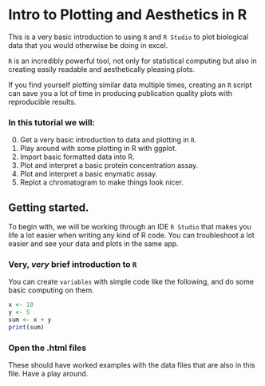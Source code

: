 # Intro to Plotting and Aesthetics in R

This is a very basic introduction to using `R` and `R Studio` to plot
biological data that you would otherwise be doing in excel.

`R` is an incredibly powerful tool, not only for statistical computing but also in creating easily readable and aesthetically pleasing plots.

If you find yourself plotting similar data multiple times, creating an `R` script can save you a lot of time in producing publication quality plots with reproducible results.

### In this tutorial we will:
0. Get a very basic introduction to data and plotting in `R`.
1. Play around with some plotting in R with ggplot.
1. Import basic formatted data into R.
2. Plot and interpret a basic protein concentration assay.
2. Plot and interpret a basic enymatic assay.
3. Replot a chromatogram to make things look nicer.

## Getting started.
To begin with, we will be working through an IDE `R Studio` that makes you life a lot easier when writing any kind of R code. You can troubleshoot a lot easier and see your data and plots in the same app.

### Very, *very* brief introduction to `R`
You can create `variables` with simple code like the following, and do some basic computing on them.

```r
x <- 10
y <- 5
sum <- x + y
print(sum)
```

### Open the .html files
These should have worked examples with the data files that are also in this file. Have a play around.